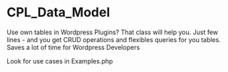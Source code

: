 CPL_Data_Model
==============

Use own tables in Wordpress Plugins? That class will help you. 
Just few lines - and you get CRUD operations and flexibles queries 
for you tables. Saves a lot of time for Wordpress Developers

Look for use cases  in Examples.php
